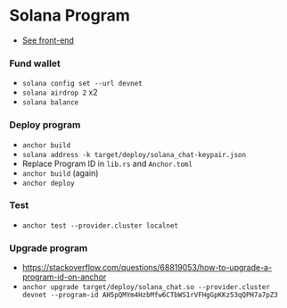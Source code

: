 # Solana Program

- [See front-end](https://github.com/KevinFiorentino/angular-solana-chat)

### Fund wallet

- `solana config set --url devnet`
- `solana airdrop 2` x2
- `solana balance`

### Deploy program

- `anchor build`
- `solana address -k target/deploy/solana_chat-keypair.json`
- Replace Program ID in `lib.rs` and `Anchor.toml`
- `anchor build` (again)
- `anchor deploy`

### Test

- `anchor test --provider.cluster localnet`

### Upgrade program

- https://stackoverflow.com/questions/68819053/how-to-upgrade-a-program-id-on-anchor
- `anchor upgrade target/deploy/solana_chat.so --provider.cluster devnet --program-id AH5pQMYm4HzbMfw6CTbWS1rVFHgGpKKz53qQPH7a7pZ3`
